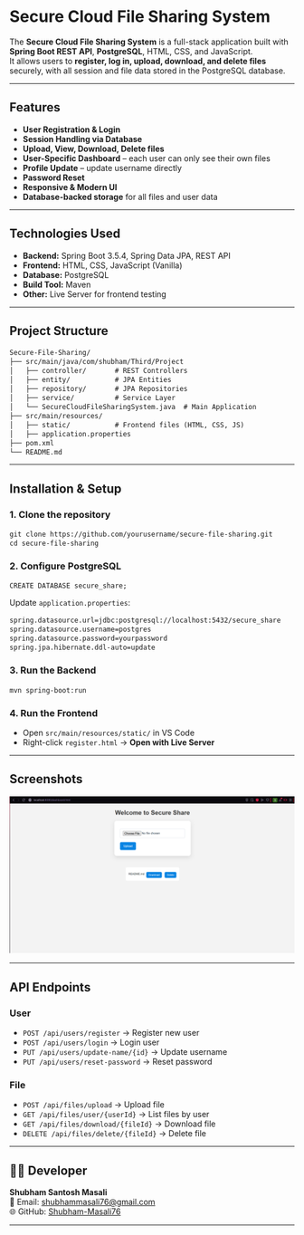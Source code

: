 # Secure Cloud File Sharing System

The **Secure Cloud File Sharing System** is a full-stack application built with **Spring Boot REST API**, **PostgreSQL**, HTML, CSS, and JavaScript.  
It allows users to **register, log in, upload, download, and delete files** securely, with all session and file data stored in the PostgreSQL database.

---

## Features

- **User Registration & Login**
- **Session Handling via Database**
- **Upload, View, Download, Delete files**
- **User-Specific Dashboard** – each user can only see their own files
- **Profile Update** – update username directly
- **Password Reset**
- **Responsive & Modern UI**
- **Database-backed storage** for all files and user data

---

## Technologies Used

- **Backend:** Spring Boot 3.5.4, Spring Data JPA, REST API
- **Frontend:** HTML, CSS, JavaScript (Vanilla)
- **Database:** PostgreSQL
- **Build Tool:** Maven
- **Other:** Live Server for frontend testing

---

## Project Structure

```
Secure-File-Sharing/
├── src/main/java/com/shubham/Third/Project
│   ├── controller/       # REST Controllers
│   ├── entity/           # JPA Entities
│   ├── repository/       # JPA Repositories
│   ├── service/          # Service Layer
│   └── SecureCloudFileSharingSystem.java  # Main Application
├── src/main/resources/
│   ├── static/           # Frontend files (HTML, CSS, JS)
│   ├── application.properties
├── pom.xml
└── README.md
```

---

## Installation & Setup

### **1. Clone the repository**

```
git clone https://github.com/yourusername/secure-file-sharing.git
cd secure-file-sharing
```

### **2. Configure PostgreSQL**

```
CREATE DATABASE secure_share;
```

Update `application.properties`:

```
spring.datasource.url=jdbc:postgresql://localhost:5432/secure_share
spring.datasource.username=postgres
spring.datasource.password=yourpassword
spring.jpa.hibernate.ddl-auto=update
```

### **3. Run the Backend**

```
mvn spring-boot:run
```

### **4. Run the Frontend**

- Open `src/main/resources/static/` in VS Code
- Right-click `register.html` → **Open with Live Server**

---

## Screenshots

![My Output Screenshot](https://github.com/Shubham-Masali76/Secure-Share-Website-Using-Java-REST-API/blob/6034631662693b6b3bd4eed0f833deae666450ff/Screenshot%202025-08-08%20110253.png)

--- 

## API Endpoints

### **User**

- `POST /api/users/register` → Register new user
- `POST /api/users/login` → Login user
- `PUT /api/users/update-name/{id}` → Update username
- `PUT /api/users/reset-password` → Reset password

### **File**

- `POST /api/files/upload` → Upload file
- `GET /api/files/user/{userId}` → List files by user
- `GET /api/files/download/{fileId}` → Download file
- `DELETE /api/files/delete/{fileId}` → Delete file

---

## 👨‍💻 Developer

**Shubham Santosh Masali**  
📧 Email: shubhammasali76@gmail.com  
🌐 GitHub: [Shubham-Masali76](https://github.com/Shubham-Masali76)

---
